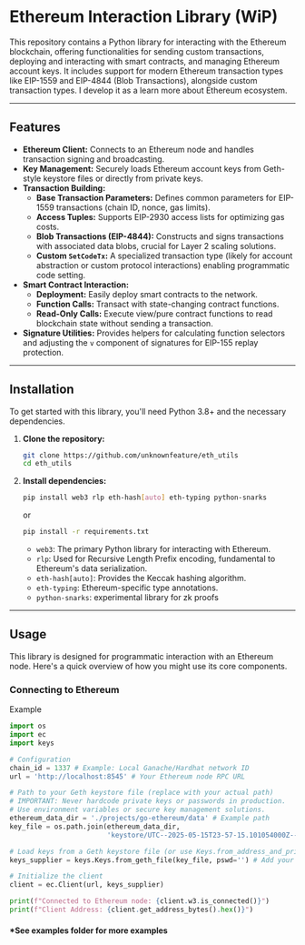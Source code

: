 # Ethereum Interaction Library (WiP)

This repository contains a Python library for interacting with the Ethereum blockchain, offering functionalities for sending custom transactions, deploying and interacting with smart contracts, and managing Ethereum account keys. It includes support for modern Ethereum transaction types like EIP-1559 and EIP-4844 (Blob Transactions), alongside custom transaction types. I develop it as a learn more about Ethereum ecosystem. 

---

## Features

* **Ethereum Client:** Connects to an Ethereum node and handles transaction signing and broadcasting.
* **Key Management:** Securely loads Ethereum account keys from Geth-style keystore files or directly from private keys.
* **Transaction Building:**
    * **Base Transaction Parameters:** Defines common parameters for EIP-1559 transactions (chain ID, nonce, gas limits).
    * **Access Tuples:** Supports EIP-2930 access lists for optimizing gas costs.
    * **Blob Transactions (EIP-4844):** Constructs and signs transactions with associated data blobs, crucial for Layer 2 scaling solutions.
    * **Custom `SetCodeTx`:** A specialized transaction type (likely for account abstraction or custom protocol interactions) enabling programmatic code setting.
* **Smart Contract Interaction:**
    * **Deployment:** Easily deploy smart contracts to the network.
    * **Function Calls:** Transact with state-changing contract functions.
    * **Read-Only Calls:** Execute view/pure contract functions to read blockchain state without sending a transaction.
* **Signature Utilities:** Provides helpers for calculating function selectors and adjusting the `v` component of signatures for EIP-155 replay protection.

---

## Installation

To get started with this library, you'll need Python 3.8+ and the necessary dependencies.

1.  **Clone the repository:**

    ```bash
    git clone https://github.com/unknownfeature/eth_utils
    cd eth_utils
    ```

2.  **Install dependencies:**

    ```bash
    pip install web3 rlp eth-hash[auto] eth-typing python-snarks
    ```
    or
    ```bash
    pip install -r requirements.txt
    ```
    * `web3`: The primary Python library for interacting with Ethereum.
    * `rlp`: Used for Recursive Length Prefix encoding, fundamental to Ethereum's data serialization.
    * `eth-hash[auto]`: Provides the Keccak hashing algorithm.
    * `eth-typing`: Ethereum-specific type annotations.
    * `python-snarks`: experimental library for zk proofs
---

## Usage

This library is designed for programmatic interaction with an Ethereum node. Here's a quick overview of how you might use its core components.

### Connecting to Ethereum

Example

```python
import os
import ec 
import keys

# Configuration
chain_id = 1337 # Example: Local Ganache/Hardhat network ID
url = 'http://localhost:8545' # Your Ethereum node RPC URL

# Path to your Geth keystore file (replace with your actual path)
# IMPORTANT: Never hardcode private keys or passwords in production.
# Use environment variables or secure key management solutions.
ethereum_data_dir = './projects/go-ethereum/data' # Example path
key_file = os.path.join(ethereum_data_dir,
                        'keystore/UTC--2025-05-15T23-57-15.101054000Z--13226a7e8843bf69e16cd0129ca421e92e86f083') #example key name

# Load keys from a Geth keystore file (or use Keys.from_address_and_private_key)
keys_supplier = keys.Keys.from_geth_file(key_file, pswd='') # Add your password if necessary

# Initialize the client
client = ec.Client(url, keys_supplier)

print(f"Connected to Ethereum node: {client.w3.is_connected()}")
print(f"Client Address: {client.get_address_bytes().hex()}")
```
#### *See examples folder for more examples
